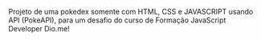 Projeto de uma pokedex somente com HTML, CSS e JAVASCRIPT usando API (PokeAPI), para um desafio do curso de Formação JavaScript Developer Dio.me!
